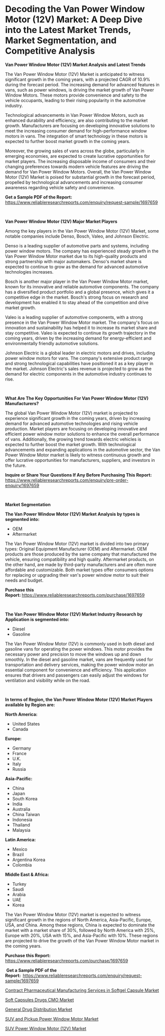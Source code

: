 <p><h1>Decoding the Van Power Window Motor (12V) Market: A Deep Dive into the Latest Market Trends, Market Segmentation, and Competitive Analysis</h1></p><p><strong>Van Power Window Motor (12V) Market Analysis and Latest Trends</strong></p>
<p><p>The Van Power Window Motor (12V) Market is anticipated to witness significant growth in the coming years, with a projected CAGR of 10.9% during the forecast period. The increasing demand for advanced features in vans, such as power windows, is driving the market growth of Van Power Window Motors. These motors provide convenience and safety to the vehicle occupants, leading to their rising popularity in the automotive industry.</p><p>Technological advancements in Van Power Window Motors, such as enhanced durability and efficiency, are also contributing to the market growth. Manufacturers are focusing on developing innovative solutions to meet the increasing consumer demand for high-performance window motors in vans. The integration of smart technology in these motors is expected to further boost market growth in the coming years.</p><p>Moreover, the growing sales of vans across the globe, particularly in emerging economies, are expected to create lucrative opportunities for market players. The increasing disposable income of consumers and their changing preferences towards modern vehicle features are driving the demand for Van Power Window Motors. Overall, the Van Power Window Motor (12V) Market is poised for substantial growth in the forecast period, propelled by technological advancements and increasing consumer awareness regarding vehicle safety and convenience.</p></p>
<p><strong>Get a Sample PDF of the Report:&nbsp;</strong> <a href="https://www.reliableresearchreports.com/enquiry/request-sample/1697659">https://www.reliableresearchreports.com/enquiry/request-sample/1697659</a></p>
<p>&nbsp;</p>
<p><strong>Van Power Window Motor (12V) Major Market Players</strong></p>
<p><p>Among the key players in the Van Power Window Motor (12V) Market, some notable companies include Denso, Bosch, Valeo, and Johnson Electric. </p><p>Denso is a leading supplier of automotive parts and systems, including power window motors. The company has experienced steady growth in the Van Power Window Motor market due to its high-quality products and strong partnership with major automakers. Denso's market share is expected to continue to grow as the demand for advanced automotive technologies increases.</p><p>Bosch is another major player in the Van Power Window Motor market, known for its innovative and reliable automotive components. The company has a diversified product portfolio and a global presence, which gives it a competitive edge in the market. Bosch's strong focus on research and development has enabled it to stay ahead of the competition and drive market growth.</p><p>Valeo is a leading supplier of automotive components, with a strong presence in the Van Power Window Motor market. The company's focus on innovation and sustainability has helped it to increase its market share and stay competitive. Valeo is expected to continue its growth trajectory in the coming years, driven by the increasing demand for energy-efficient and environmentally friendly automotive solutions.</p><p>Johnson Electric is a global leader in electric motors and drives, including power window motors for vans. The company's extensive product range and strong technological capabilities have positioned it as a key player in the market. Johnson Electric's sales revenue is projected to grow as the demand for electric components in the automotive industry continues to rise.</p></p>
<p>&nbsp;</p>
<p><strong>What Are The Key Opportunities For Van Power Window Motor (12V) Manufacturers?</strong></p>
<p><p>The global Van Power Window Motor (12V) market is projected to experience significant growth in the coming years, driven by increasing demand for advanced automotive technologies and rising vehicle production. Market players are focusing on developing innovative and efficient power window motor solutions to enhance the overall performance of vans. Additionally, the growing trend towards electric vehicles is expected to further boost the market growth. With technological advancements and expanding applications in the automotive sector, the Van Power Window Motor market is likely to witness continuous growth and offer lucrative opportunities for manufacturers, suppliers, and investors in the future.</p></p>
<p><strong>Inquire or Share Your Questions If Any Before Purchasing This Report:</strong> <a href="https://www.reliableresearchreports.com/enquiry/pre-order-enquiry/1697659">https://www.reliableresearchreports.com/enquiry/pre-order-enquiry/1697659</a></p>
<p>&nbsp;</p>
<p><strong>Market Segmentation</strong></p>
<p><strong>The Van Power Window Motor (12V) Market Analysis by types is segmented into:</strong></p>
<p><ul><li>OEM</li><li>Aftermarket</li></ul></p>
<p><p>The Van Power Window Motor (12V) market is divided into two primary types: Original Equipment Manufacturer (OEM) and Aftermarket. OEM products are those produced by the same company that manufactured the vehicle, ensuring compatibility and high quality. Aftermarket products, on the other hand, are made by third-party manufacturers and are often more affordable and customizable. Both market types offer consumers options for replacing or upgrading their van's power window motor to suit their needs and budget.</p></p>
<p><strong>Purchase this Report:&nbsp;</strong><a href="https://www.reliableresearchreports.com/purchase/1697659">https://www.reliableresearchreports.com/purchase/1697659</a></p>
<p>&nbsp;</p>
<p><strong>The Van Power Window Motor (12V) Market Industry Research by Application is segmented into:</strong></p>
<p><ul><li>Diesel</li><li>Gasoline</li></ul></p>
<p><p>The Van Power Window Motor (12V) is commonly used in both diesel and gasoline vans for operating the power windows. This motor provides the necessary power and precision to move the windows up and down smoothly. In the diesel and gasoline market, vans are frequently used for transportation and delivery services, making the power window motor an essential component for convenience and efficiency. This application ensures that drivers and passengers can easily adjust the windows for ventilation and visibility while on the road.</p></p>
<p>&nbsp;</p>
<p><strong>In terms of Region, the Van Power Window Motor (12V) Market Players available by Region are:</strong></p>
<p>
    <p> <strong> North America: </strong>
        <ul>
            <li>United States</li>
            <li>Canada</li>
        </ul>
        </p> 
    <p> <strong> Europe: </strong>
        <ul>
            <li>Germany</li>
            <li>France</li>
            <li>U.K.</li>
            <li>Italy</li>
            <li>Russia</li>
        </ul>
        </p> 
    <p> <strong> Asia-Pacific: </strong>
        <ul>
            <li>China</li>
            <li>Japan</li>
            <li>South Korea</li>
            <li>India</li>
            <li>Australia</li>
            <li>China Taiwan</li>
            <li>Indonesia</li>
            <li>Thailand</li>
            <li>Malaysia</li>
        </ul>
        </p> 
    <p> <strong> Latin America: </strong>
        <ul>
            <li>Mexico</li>
            <li>Brazil</li>
            <li>Argentina Korea</li>
            <li>Colombia</li>
        </ul>
        </p> 
    <p> <strong> Middle East & Africa: </strong>
        <ul>
            <li>Turkey</li>
            <li>Saudi</li>
            <li>Arabia</li>
            <li>UAE</li>
            <li>Korea</li>
        </ul>
    </p>
    </p>
<p><p>The Van Power Window Motor (12V) market is expected to witness significant growth in the regions of North America, Asia-Pacific, Europe, USA, and China. Among these regions, China is expected to dominate the market with a market share of 30%, followed by North America with 25%, Europe with 20%, USA with 15%, and Asia-Pacific with 10%. These regions are projected to drive the growth of the Van Power Window Motor market in the coming years.</p></p>
<p><strong>Purchase this Report: </strong><a href="https://www.reliableresearchreports.com/purchase/1697659">https://www.reliableresearchreports.com/purchase/1697659</a></p>
<p>&nbsp;<strong>Get a Sample PDF of the Report:&nbsp;&nbsp;</strong><a href="https://www.reliableresearchreports.com/enquiry/request-sample/1697659">https://www.reliableresearchreports.com/enquiry/request-sample/1697659</a></p>
<p><strong></strong></p>
<p><p><a href="https://medium.com/p/a3cf2ed1f200/edit">Contract Pharmaceutical Manufacturing Services in Softgel Capsule Market</a></p><p><a href="https://medium.com/p/9c879615f9af/edit">Soft Capsules Drugs CMO Market</a></p><p><a href="https://medium.com/p/fcd5ddaf4a10/edit">General Drug Distribution Market</a></p><p><a href="https://github.com/mancsybtousav/Market-Research-Report-List-1/blob/main/suv-and-pickup-power-window-motor-market.md">SUV and Pickup Power Window Motor Market</a></p><p><a href="https://github.com/josesg55/Market-Research-Report-List-1/blob/main/suv-power-window-motor-12v-market.md">SUV Power Window Motor (12V) Market</a></p></p>
